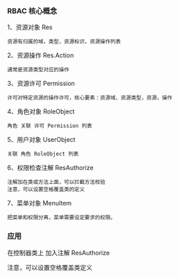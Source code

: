 
### RBAC 核心概念


1、资源对象 Res
      
    资源有归属的域，类型，资源标识，资源操作列表

2、资源操作 Res.Action 
   
    通常是资源类型对应的操作

3、资源许可 Permission   
   
    许可对特定资源的操作许可，核心要素：资源域、资源类型，资源，操作
    
4、角色对象 RoleObject 
   
    角色 关联 许可 Permission 列表

5、用户对象 UserObject 
   
    关联 角色 RoleObject 列表
   
6、权限检查注解 ResAuthorize
   
    注解加在类或方法上面，可以拦截方法校验
    注意，可以设置空格覆盖类的定义
   
7、菜单对象 MenuItem  

    把菜单和权限分离，菜单需要设定要求的权限。
    
    
### 应用

在控制器类上 加入注解 ResAuthorize 

 注意，可以设置空格覆盖类定义
    
